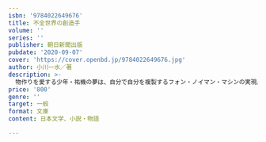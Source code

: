 ```yaml
---
isbn: '9784022649676'
title: 不全世界の創造手
volume: ''
series: ''
publisher: 朝日新聞出版
pubdate: '2020-09-07'
cover: 'https://cover.openbd.jp/9784022649676.jpg'
author: 小川一水／著
description: >-
  物作りを愛する少年・祐機の夢は、自分で自分を複製するフォン・ノイマン・マシンの実現。地方都市で才能をもてあます彼の前に天才投資家の娘・ジスレーヌが現れ──。理想を求める少年の挫折と戦いと成長を描く、近未来青春ＳＦ。〈解説：小飼弾〉
price: '800'
genre: ''
target: 一般
format: 文庫
content: 日本文学、小説・物語

---
```

